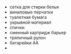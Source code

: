 - сетка для стирки белья
- виниловые перчатки
- туалетная бумага
- укрывной материал
- спички
- сменный картридж барьер
- тряпичный рулон
- батарейки АА
-
